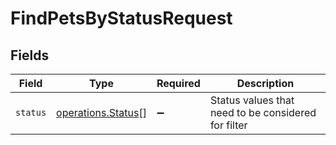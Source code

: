 # FindPetsByStatusRequest


## Fields

| Field                                                           | Type                                                            | Required                                                        | Description                                                     |
| --------------------------------------------------------------- | --------------------------------------------------------------- | --------------------------------------------------------------- | --------------------------------------------------------------- |
| `status`                                                        | [operations.Status](../../../sdk/models/operations/status.md)[] | :heavy_minus_sign:                                              | Status values that need to be considered for filter             |